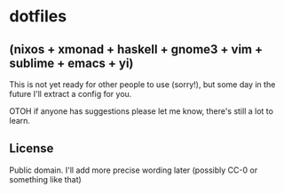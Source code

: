 # dotfiles
## (nixos + xmonad + haskell + gnome3 + vim + sublime + emacs + yi)

This is not yet ready for other people to use (sorry!), but some day in the future I'll extract a config for you.

OTOH if anyone has suggestions please let me know, there's still a lot to learn.

## License

Public domain. I'll add more precise wording later (possibly CC-0 or something like that)
